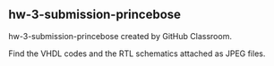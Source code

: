 ## hw-3-submission-princebose
hw-3-submission-princebose created by GitHub Classroom.

Find the VHDL codes and the RTL schematics attached as JPEG files.
